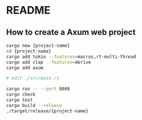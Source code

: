 # README

## How to create a Axum web project

```bash
cargo new {project-name}
cd {project-name}
cargo add tokio --features=macros,rt-multi-thread
cargo add clap --features=derive
cargo add axum

# edit ./src/main.rs

cargo run -- --port 8080
cargo check
cargo test
cargo build --release
./target/release/{project-name}
```
